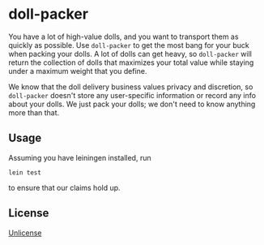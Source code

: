# doll-packer

You have a lot of high-value dolls, and you want to transport them as quickly
as possible. Use `doll-packer` to get the most bang for your buck when packing
your dolls. A lot of dolls can get heavy, so `doll-packer` will return the
collection of dolls that maximizes your total value while staying under
a maximum weight that you define.

We know that the doll delivery business values privacy and discretion, so
`doll-packer` doesn't store any user-specific information or record any info
about your dolls. We just pack your dolls; we don't need to know anything more
than that.

## Usage

Assuming you have leiningen installed, run

```
lein test
```

to ensure that our claims hold up.

## License

[Unlicense](http://unlicense.org/)
